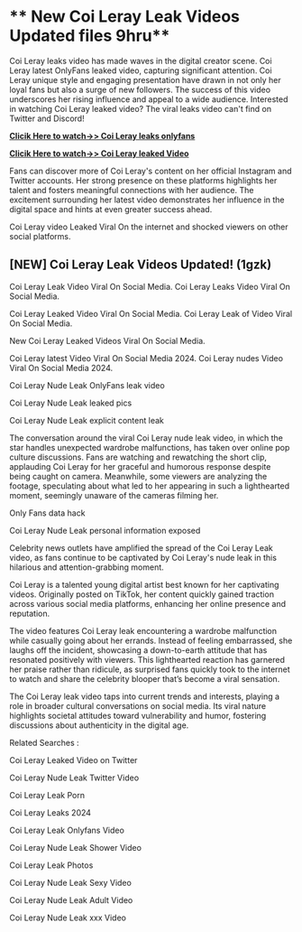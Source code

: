 
# ** New Coi Leray Leak Videos Updated files 9hru** #

  Coi Leray leaks video has made waves in the digital creator scene.  Coi Leray latest OnlyFans leaked video, capturing significant attention.  Coi Leray unique style and engaging presentation have drawn in not only her loyal fans but also a surge of new followers. The success of this video underscores her rising influence and appeal to a wide audience. Interested in watching Coi Leray leaked video? The viral leaks video can't find on Twitter and Discord!

**[Clicik Here to watch->>  Coi Leray leaks onlyfans ](http://xflirt.top)**

**[Clicik Here to watch->>  Coi Leray leaked Video](http://xflirt.top)**

Fans can discover more of Coi Leray's content on her official Instagram and Twitter accounts. Her strong presence on these platforms highlights her talent and fosters meaningful connections with her audience. The excitement surrounding her latest video demonstrates her influence in the digital space and hints at even greater success ahead.

  Coi Leray video Leaked Viral On the internet and shocked viewers on other social platforms.

## [NEW] Coi Leray Leak Videos Updated!  (1gzk) ##

  Coi Leray Leak Video Viral On Social Media.  Coi Leray Leaks Video Viral On Social Media.

  Coi Leray Leaked Video Viral On Social Media.  Coi Leray Leak of Video Viral On Social Media.

New Coi Leray Leaked Videos Viral On Social Media.

  Coi Leray latest Video Viral On Social Media 2024.  Coi Leray nudes Video Viral On Social Media 2024.

  Coi Leray Nude Leak OnlyFans leak video

  Coi Leray Nude Leak leaked pics

  Coi Leray Nude Leak explicit content leak

The conversation around the viral Coi Leray nude leak video, in which the star handles unexpected wardrobe malfunctions, has taken over online pop culture discussions. Fans are watching and rewatching the short clip, applauding Coi Leray for her graceful and humorous response despite being caught on camera. Meanwhile, some viewers are analyzing the footage, speculating about what led to her appearing in such a lighthearted moment, seemingly unaware of the cameras filming her.

Only Fans data hack

  Coi Leray Nude Leak personal information exposed

Celebrity news outlets have amplified the spread of the Coi Leray Leak video, as fans continue to be captivated by Coi Leray's nude leak in this hilarious and attention-grabbing moment.

  Coi Leray is a talented young digital artist best known for her captivating videos. Originally posted on TikTok, her content quickly gained traction across various social media platforms, enhancing her online presence and reputation.

The video features Coi Leray leak encountering a wardrobe malfunction while casually going about her errands. Instead of feeling embarrassed, she laughs off the incident, showcasing a down-to-earth attitude that has resonated positively with viewers. This lighthearted reaction has garnered her praise rather than ridicule, as surprised fans quickly took to the internet to watch and share the celebrity blooper that’s become a viral sensation.

The Coi Leray leak video taps into current trends and interests, playing a role in broader cultural conversations on social media. Its viral nature highlights societal attitudes toward vulnerability and humor, fostering discussions about authenticity in the digital age.

Related Searches :

  Coi Leray Leaked Video on Twitter

  Coi Leray Nude Leak Twitter Video

  Coi Leray Leak Porn

  Coi Leray Leaks 2024

  Coi Leray Leak Onlyfans Video

  Coi Leray Nude Leak Shower Video

  Coi Leray Leak Photos

  Coi Leray Nude Leak Sexy Video

  Coi Leray Nude Leak Adult Video

  Coi Leray Nude Leak xxx Video



